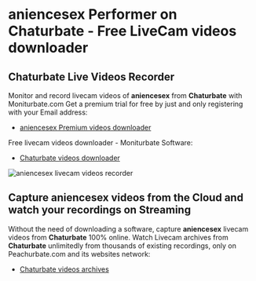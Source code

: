 # aniencesex Performer on Chaturbate - Free LiveCam videos downloader

## Chaturbate Live Videos Recorder

Monitor and record livecam videos of **aniencesex** from **Chaturbate** with Moniturbate.com
Get a premium trial for free by just and only registering with your Email address:
* [aniencesex Premium videos downloader](https://moniturbate.com/request-demo-licence-key.html)

Free livecam videos downloader - Moniturbate Software:
* [Chaturbate videos downloader](https://moniturbate.com/moniturbate-download-software.html)

![aniencesex livecam videos recorder](https://peachurnet.com/templates/moniturbate-software.png)


## Capture aniencesex videos from the Cloud and watch your recordings on Streaming

Without the need of downloading a software, capture **aniencesex** livecam videos from **Chaturbate** 100% online.
Watch Livecam archives from **Chaturbate** unlimitedly from thousands of existing recordings, only on Peachurbate.com and its websites network:
* [Chaturbate videos archives](https://peachurnet.com/)